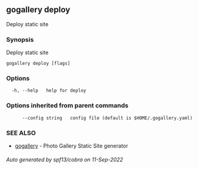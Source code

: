 ## gogallery deploy

Deploy static site

### Synopsis

Deploy static site

```
gogallery deploy [flags]
```

### Options

```
  -h, --help   help for deploy
```

### Options inherited from parent commands

```
      --config string   config file (default is $HOME/.gogallery.yaml)
```

### SEE ALSO

* [gogallery](gogallery.md)	 - Photo Gallery Static Site generator 

###### Auto generated by spf13/cobra on 11-Sep-2022

